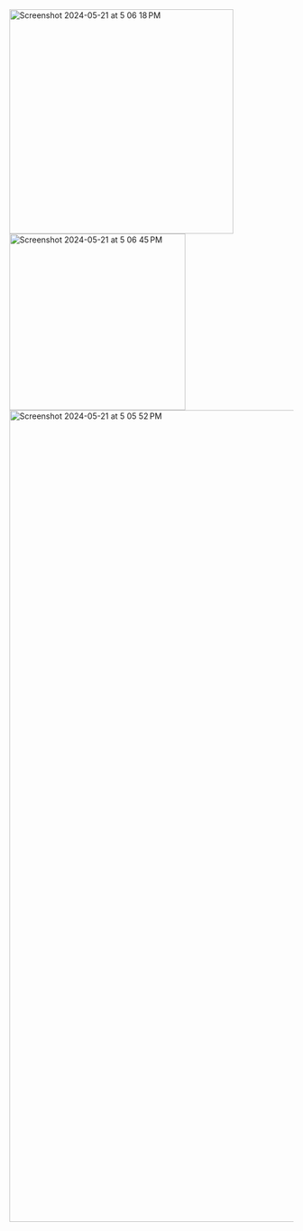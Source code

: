 
<img width="397" alt="Screenshot 2024-05-21 at 5 06 18 PM" src="https://github.com/sumitchahar/MusicMantra/assets/19342930/d034b2a0-aa3c-4b3b-8a82-ee06cf3f47c6">

<img width="312" alt="Screenshot 2024-05-21 at 5 06 45 PM" src="https://github.com/sumitchahar/MusicMantra/assets/19342930/f345dd7f-7f45-4336-8b8e-1c48e680604a">

<img width="1436" alt="Screenshot 2024-05-21 at 5 05 52 PM" src="https://github.com/sumitchahar/MusicMantra/assets/19342930/a2b03f10-6dc5-4e76-a286-21319d2a57a1">
